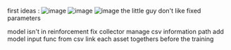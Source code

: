first ideas :
![image](https://github.com/user-attachments/assets/d1ee46c4-e865-4344-a159-9eb0a09ef144)
![image](https://github.com/user-attachments/assets/c3ab035f-7d2a-4f33-be6a-0ec68dcb6ded)
![image](https://github.com/user-attachments/assets/7a977874-e3ce-4354-92cf-7a22771807e3)
the little guy don't like fixed parameters 

model isn't in reinforcement
fix collector
manage csv information path
add model input func from csv
link each asset togethers before the training
